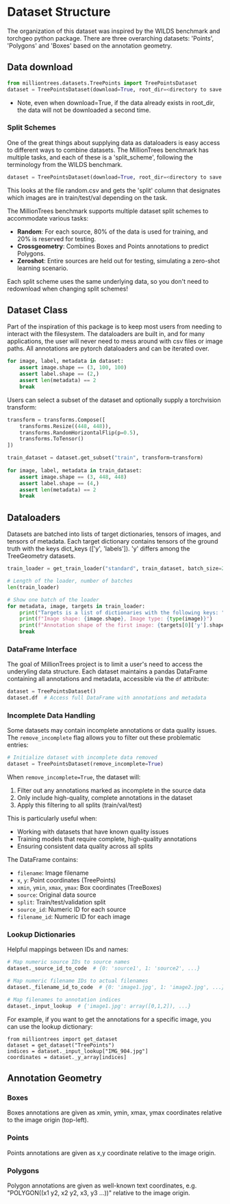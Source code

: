 # Dataset Structure

The organization of this dataset was inspired by the WILDS benchmark and torchgeo python package.
There are three overarching datasets: 'Points', 'Polygons' and 'Boxes' based on the annotation geometry.

## Data download

```python
from milliontrees.datasets.TreePoints import TreePointsDataset
dataset = TreePointsDataset(download=True, root_dir=<directory to save data>) 
```

* Note, even when download=True, if the data already exists in root_dir, the data will not be downloaded a second time.

### Split Schemes

One of the great things about supplying data as dataloaders is easy access to different ways to combine datasets. The MillionTrees benchmark has multiple tasks, and each of these is a 'split_scheme', following the terminology from the WILDS benchmark.

```python
dataset = TreePointsDataset(download=True, root_dir=<directory to save data>, split_scheme="random") 
```

This looks at the file random.csv and gets the 'split' column that designates which images are in train/test/val depending on the task.

The MillionTrees benchmark supports multiple dataset split schemes to accommodate various tasks:

- **Random**: For each source, 80% of the data is used for training, and 20% is reserved for testing.
- **Crossgeometry**: Combines Boxes and Points annotations to predict Polygons.
- **Zeroshot**: Entire sources are held out for testing, simulating a zero-shot learning scenario.

Each split scheme uses the same underlying data, so you don't need to redownload when changing split schemes! 

## Dataset Class

Part of the inspiration of this package is to keep most users from needing to interact with the filesystem. The dataloaders are built in, and for many applications, the user will never need to mess around with csv files or image paths. All annotations are pytorch dataloaders and can be iterated over.

```python
for image, label, metadata in dataset:
    assert image.shape == (3, 100, 100)
    assert label.shape == (2,)
    assert len(metadata) == 2
    break
```


Users can select a subset of the dataset and optionally supply a torchvision transform:

```python
transform = transforms.Compose([
    transforms.Resize((448, 448)),
    transforms.RandomHorizontalFlip(p=0.5),
    transforms.ToTensor()
])

train_dataset = dataset.get_subset("train", transform=transform)
    
for image, label, metadata in train_dataset:
    assert image.shape == (3, 448, 448)
    assert label.shape == (4,)
    assert len(metadata) == 2
    break
```

## Dataloaders

Datasets are batched into lists of target dictionaries, tensors of images, and tensors of metadata.
Each target dictionary contains tensors of the ground truth with the keys dict_keys
(['y', 'labels']). 'y' differs among the TreeGeometry datasets.

```python
train_loader = get_train_loader("standard", train_dataset, batch_size=2)

# Length of the loader, number of batches
len(train_loader)

# Show one batch of the loader
for metadata, image, targets in train_loader:
    print("Targets is a list of dictionaries with the following keys: ", targets[0].keys())
    print(f"Image shape: {image.shape}, Image type: {type(image)}")
    print(f"Annotation shape of the first image: {targets[0]['y'].shape}")
    break
```

### DataFrame Interface
The goal of MillionTrees project is to limit a user's need to access the underyling data structure.
Each dataset maintains a pandas DataFrame containing all annotations and metadata, accessible via the `df` attribute:

```python
dataset = TreePointsDataset()
dataset.df  # Access full DataFrame with annotations and metadata
```

### Incomplete Data Handling
Some datasets may contain incomplete annotations or data quality issues. The `remove_incomplete` flag allows you to filter out these problematic entries:

```python
# Initialize dataset with incomplete data removed
dataset = TreePointsDataset(remove_incomplete=True)
```

When `remove_incomplete=True`, the dataset will:
1. Filter out any annotations marked as incomplete in the source data
2. Only include high-quality, complete annotations in the dataset
3. Apply this filtering to all splits (train/val/test)

This is particularly useful when:
- Working with datasets that have known quality issues
- Training models that require complete, high-quality annotations
- Ensuring consistent data quality across all splits

The DataFrame contains:
- `filename`: Image filename
- `x`, `y`: Point coordinates (TreePoints)
- `xmin`, `ymin`, `xmax`, `ymax`: Box coordinates (TreeBoxes)
- `source`: Original data source
- `split`: Train/test/validation split
- `source_id`: Numeric ID for each source
- `filename_id`: Numeric ID for each image

### Lookup Dictionaries
Helpful mappings between IDs and names:

```python
# Map numeric source IDs to source names
dataset._source_id_to_code  # {0: 'source1', 1: 'source2', ...}

# Map numeric filename IDs to actual filenames
dataset._filename_id_to_code  # {0: 'image1.jpg', 1: 'image2.jpg', ...}

# Map filenames to annotation indices
dataset._input_lookup  # {'image1.jpg': array([0,1,2]), ...}
```

For example, if you want to get the annotations for a specific image, you can use the lookup dictionary:
```
from milliontrees import get_dataset
dataset = get_dataset("TreePoints")
indices = dataset._input_lookup["IMG_904.jpg"]
coordinates = dataset._y_array[indices]
```

## Annotation Geometry

### Boxes
Boxes annotations are given as xmin, ymin, xmax, ymax coordinates relative to the image origin (top-left).

### Points
Points annotations are given as x,y coordinate relative to the image origin.

### Polygons
Polygon annotations are given as well-known text coordinates, e.g. "POLYGON((x1 y2, x2 y2, x3, y3 ...))" relative to the image origin.
